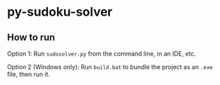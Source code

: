 # py-sudoku-solver
## How to run
Option 1: Run `sudosolver.py` from the command line, in an IDE, etc.

Option 2 (Windows only): Run `build.bat` to bundle the project as an `.exe` file, then run it.
